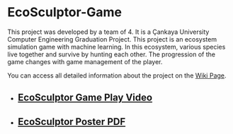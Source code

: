 # EcoSculptor-Game
This project was developed by a team of 4. It is a Çankaya University Computer Engineering Graduation Project. This project is an ecosystem simulation game with machine learning. In this ecosystem, various species live together and survive by hunting each other. The progression of the game changes with game management of the player.

You can access all detailed information about the project on the [Wiki Page](https://github.com/dogaerke/EcoSculptor-Game/wiki).

- ## [EcoSculptor Game Play Video](https://www.youtube.com/watch?v=ViMa-MOm5ZM&ab_channel=%C3%96zg%C3%BCnDo%C4%9Fan)

- ## [EcoSculptor Poster PDF](https://drive.google.com/file/d/1-tJoPu29nWvhPoFJrHw3R0iqjtTinQ8T/view?usp=sharing)
